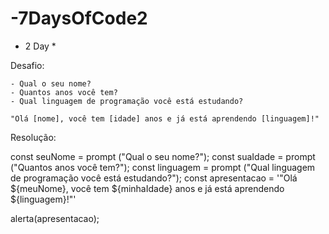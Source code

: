 # -7DaysOfCode2

* 2 Day *

Desafio:

	- Qual o seu nome?
	- Quantos anos você tem?
	- Qual linguagem de programação você está estudando?

	"Olá [nome], você tem [idade] anos e já está aprendendo [linguagem]!"
  
Resolução:

  const seuNome = prompt ("Qual o seu nome?");
	const suaIdade = prompt ("Quantos anos você tem?");
	const linguagem = prompt ("Qual linguagem de programação você está estudando?");
  const apresentacao = '"Olá ${meuNome}, você tem ${minhaIdade} anos e já está aprendendo ${linguagem}!"'
  
  alerta(apresentacao);
